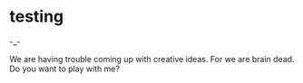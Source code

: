 # testing
-_-

We are having trouble coming up with creative ideas.
For we are brain dead.<br>
Do you want to play with me?<br>